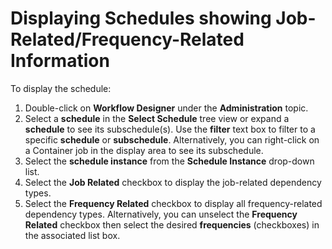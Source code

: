 # Displaying Schedules showing Job-Related/Frequency-Related Information

To display the schedule:

1. Double-click on **Workflow Designer** under the **Administration** topic.
2. Select a **schedule** in the **Select Schedule** tree view or expand a **schedule** to see its subschedule(s). Use the **filter** text box to filter to a specific **schedule** or **subschedule**. Alternatively, you can right-click on a Container job in the display area to see its subschedule.
3. Select the **schedule instance** from the **Schedule Instance** drop-down list.
4. Select the **Job Related** checkbox to display the job-related dependency types.
5. Select the **Frequency Related** checkbox to display all frequency-related dependency types. Alternatively, you can unselect the **Frequency Related** checkbox then select the desired **frequencies** (checkboxes) in the associated list box.
